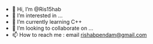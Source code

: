 - 👋 Hi, I’m @Ris15hab
- 👀 I’m interested in ...
- 🌱 I’m currently learning C++
- 💞️ I’m looking to collaborate on ...
- 📫 How to reach me : email rishabpendam@gmail.com

<!---
Ris15hab/Ris15hab is a ✨ special ✨ repository because its `README.md` (this file) appears on your GitHub profile.
You can click the Preview link to take a look at your changes.
--->
